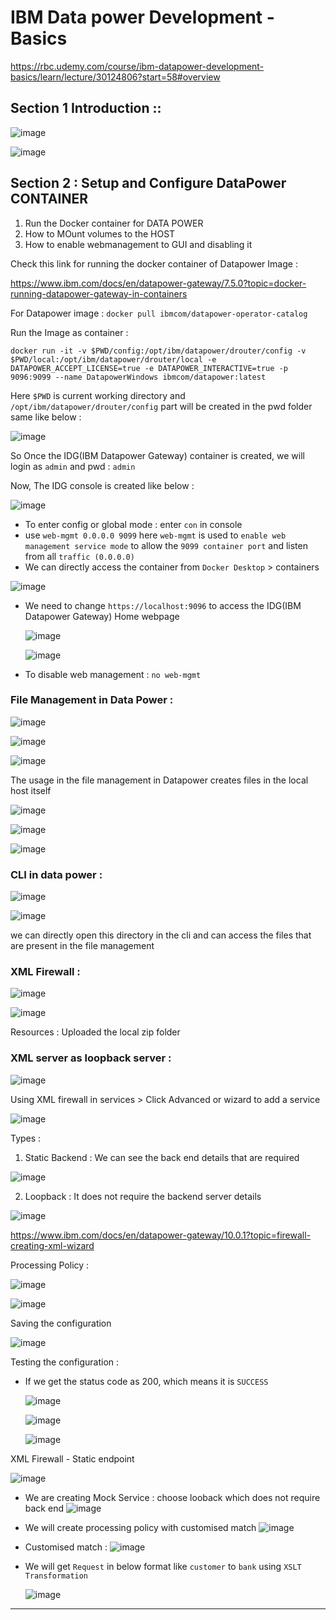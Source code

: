 # IBM Data power Development - Basics 

https://rbc.udemy.com/course/ibm-datapower-development-basics/learn/lecture/30124806?start=58#overview

## Section 1 Introduction :: 

![image](https://user-images.githubusercontent.com/35003840/226248066-fb1a128b-d581-41ca-b3f5-ab44b3d8f941.png)


![image](https://user-images.githubusercontent.com/35003840/226248107-80ef8448-e1ee-4b17-b158-183ab558626b.png)


## Section 2 : Setup and Configure DataPower CONTAINER 

1) Run the Docker container for DATA POWER 
2) How to MOunt volumes to the HOST 
3) How to enable webmanagement to GUI and disabling it

Check this link for running the docker container of Datapower Image : 

https://www.ibm.com/docs/en/datapower-gateway/7.5.0?topic=docker-running-datapower-gateway-in-containers

For Datapower image : `docker pull ibmcom/datapower-operator-catalog` 

Run the Image as container : 

`docker run -it -v $PWD/config:/opt/ibm/datapower/drouter/config -v $PWD/local:/opt/ibm/datapower/drouter/local -e DATAPOWER_ACCEPT_LICENSE=true -e DATAPOWER_INTERACTIVE=true -p 9096:9099 --name DatapowerWindows ibmcom/datapower:latest`

Here `$PWD` is current working directory and `/opt/ibm/datapower/drouter/config` part will be created in the pwd folder same like below : 

  ![image](https://user-images.githubusercontent.com/35003840/226512975-8ea1e4cf-8bdb-4d9c-bb7f-e78865401303.png)


So Once the IDG(IBM Datapower Gateway) container is created, we will login as `admin` and pwd : `admin`

Now, The IDG console is created like below : 

![image](https://user-images.githubusercontent.com/35003840/226510200-7ec9b9cc-5781-41d3-8579-3003fe2a13e4.png)

- To enter config or global mode : enter `con` in console 
- use `web-mgmt 0.0.0.0 9099` here `web-mgmt` is used to `enable web management service mode` to allow the `9099 container port` and listen from all `traffic (0.0.0.0)`
- We can directly access the container from `Docker Desktop` > containers

![image](https://user-images.githubusercontent.com/35003840/226511981-74b1aa74-7877-4e56-83b8-b358c98da3f2.png)

- We need to change `https://localhost:9096` to access the IDG(IBM Datapower Gateway) Home webpage 
  
  ![image](https://user-images.githubusercontent.com/35003840/226512105-79a71c09-4406-49a1-9420-7ee18e87228a.png)
  
  ![image](https://user-images.githubusercontent.com/35003840/226512225-ca37ae72-6523-426e-a1a8-c09acfd2bfc2.png)
  
- To disable web management : `no web-mgmt`

### File Management in  Data Power : 

![image](https://user-images.githubusercontent.com/35003840/228106097-454b5394-5ff2-4382-95dd-80cda5345755.png)

![image](https://user-images.githubusercontent.com/35003840/228106135-26b553c8-b8aa-428f-ab16-fb7501d3222e.png)

![image](https://user-images.githubusercontent.com/35003840/228106222-c2cd922e-4aa4-40cf-8dc0-ea858b856d3b.png)

The usage in the file management in Datapower creates files in the local host itself 

![image](https://user-images.githubusercontent.com/35003840/228109678-7581b052-b482-4bb4-bc70-1ff3bfc34aae.png)

![image](https://user-images.githubusercontent.com/35003840/228109770-deaba5f2-0666-45d5-acc9-5f517c25777e.png)

![image](https://user-images.githubusercontent.com/35003840/228109827-c486aced-bd4e-4601-a533-b30240ab373d.png)

### CLI in data power : 

![image](https://user-images.githubusercontent.com/35003840/228109965-a0ff9d7e-a38b-44ad-8ab2-f34c09f21d1a.png)

![image](https://user-images.githubusercontent.com/35003840/228110304-2e06943a-a5e5-4927-aef8-875fc6d06c5e.png)

we can directly open this directory in the cli and can access the files that are present in the file management 

### XML Firewall : 

![image](https://user-images.githubusercontent.com/35003840/228110632-73d0c570-e598-4eaf-87ec-56d8a4a80efa.png)

![image](https://user-images.githubusercontent.com/35003840/228111148-fa46014d-dd48-443f-b726-a6d41f0cfb2e.png)

Resources : 
Uploaded the local zip folder 

### XML server as loopback server : 
![image](https://user-images.githubusercontent.com/35003840/228111647-82c9ac6b-1bc7-4d65-8a8b-32a9629e850b.png)

Using XML firewall in services > Click Advanced or wizard to add a service 

![image](https://user-images.githubusercontent.com/35003840/228111751-b338ee8d-1e25-4756-9360-7314f5a296c1.png)

Types :

1) Static Backend : 
  We can see the back end details that are required 

![image](https://user-images.githubusercontent.com/35003840/228113182-c8d4dd95-1346-4000-b298-30a87f2bc7ad.png)

2) Loopback :
  It does not require the backend server details 
  
  ![image](https://user-images.githubusercontent.com/35003840/228113427-a5e879a3-f107-49c0-acf2-a21b69eac5f0.png)

https://www.ibm.com/docs/en/datapower-gateway/10.0.1?topic=firewall-creating-xml-wizard

Processing Policy : 

![image](https://user-images.githubusercontent.com/35003840/228113804-818e7eab-b1bc-4807-83c1-16022bd99d25.png)

![image](https://user-images.githubusercontent.com/35003840/228114086-f63b918d-faa5-4ffb-933c-90a23054137d.png)

Saving the configuration

![image](https://user-images.githubusercontent.com/35003840/228114713-c3aa9867-47d6-41bd-b0de-b475f1011df4.png)

Testing the configuration : 
- If we get the status code as 200, which means it is `SUCCESS` 
  
  ![image](https://user-images.githubusercontent.com/35003840/228115004-d089aa39-64b3-44fe-b631-350d2bf6e0ab.png)

  ![image](https://user-images.githubusercontent.com/35003840/228115323-dc183f98-774f-47b3-8c7b-9dddcff4e433.png)
 
  ![image](https://user-images.githubusercontent.com/35003840/228115501-ea96191d-b88e-4e63-92e1-90eb1bc2a610.png)
  
XML Firewall - Static endpoint 
  
![image](https://user-images.githubusercontent.com/35003840/228115969-f837b57d-72be-4584-8972-b7ca7b7171bb.png)

- We are creating Mock Service : choose looback which does not require back end 
   ![image](https://user-images.githubusercontent.com/35003840/228116441-8d1d032f-5387-4513-90a5-cc1346d8a6e0.png)

- We will create processing policy with customised match 
   ![image](https://user-images.githubusercontent.com/35003840/228117136-6c7f0cfd-5c17-4b84-941e-5daf69c7a400.png)

- Customised match :
  ![image](https://user-images.githubusercontent.com/35003840/228117262-c3b368fe-9022-4f18-b86a-72601482b3ec.png)

- We will get `Request` in below format like `customer` to `bank` using `XSLT Transformation`
  
  ![image](https://user-images.githubusercontent.com/35003840/228117710-67cab6f3-c808-4d16-8cef-62ab6da90594.png)

  
  


  
  


----- 
